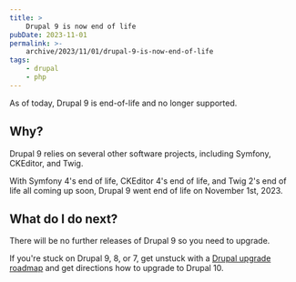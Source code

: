 ```yaml
---
title: >
    Drupal 9 is now end of life
pubDate: 2023-11-01
permalink: >-
    archive/2023/11/01/drupal-9-is-now-end-of-life
tags:
    - drupal
    - php
---
```


As of today, Drupal 9 is end-of-life and no longer supported.

## Why?

Drupal 9 relies on several other software projects, including Symfony, CKEditor, and Twig.

With Symfony 4's end of life, CKEditor 4's end of life, and Twig 2's end of life all coming up soon, Drupal 9 went end of life on November 1st, 2023.

## What do I do next?

There will be no further releases of Drupal 9 so you need to upgrade.

If you're stuck on Drupal 9, 8, or 7, get unstuck with a [Drupal upgrade roadmap][roadmap] and get directions how to upgrade to Drupal 10.

[roadmap]: https://www.oliverdavies.uk/drupal-upgrade 
